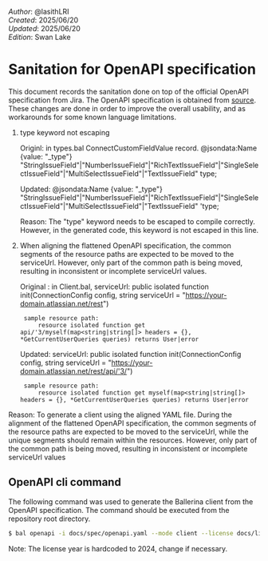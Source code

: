 _Author_:  @lasithLRI \
_Created_: 2025/06/20 \
_Updated_: 2025/06/20 \
_Edition_: Swan Lake

# Sanitation for OpenAPI specification

This document records the sanitation done on top of the official OpenAPI specification from Jira. 
The OpenAPI specification is obtained from [source](https://developer.atlassian.com/cloud/jira/platform/swagger-v3.v3.json).
These changes are done in order to improve the overall usability, and as workarounds for some known language limitations.

1. type keyword not escaping
    
    Originl: in types.bal ConnectCustomFieldValue record. 
        @jsondata:Name {value: "_type"}
        "StringIssueField"|"NumberIssueField"|"RichTextIssueField"|"SingleSelectIssueField"|"MultiSelectIssueField"|"TextIssueField" type;
    
    Updated:
        @jsondata:Name {value: "_type"}
        "StringIssueField"|"NumberIssueField"|"RichTextIssueField"|"SingleSelectIssueField"|"MultiSelectIssueField"|"TextIssueField" 'type;
    
    Reason: The "type" keyword needs to be escaped to compile correctly. However, in the generated code, this keyword is not escaped in this line.

2. When aligning the flattened OpenAPI specification, the common segments of the resource paths are expected to be moved to the serviceUrl. However, only part of the common path is being moved, resulting in inconsistent or incomplete serviceUrl values.

    Original : in Client.bal,
        serviceUrl:
             public isolated function init(ConnectionConfig config, string serviceUrl = "https://your-domain.atlassian.net/rest")

        sample resource path:
            resource isolated function get api/'3/myself(map<string|string[]> headers = {}, *GetCurrentUserQueries queries) returns User|error 

    Updated:
        serviceUrl:
             public isolated function init(ConnectionConfig config, string serviceUrl = "https://your-domain.atlassian.net/rest/api/'3/")

        sample resource path:
            resource isolated function get myself(map<string|string[]> headers = {}, *GetCurrentUserQueries queries) returns User|error 

Reason: To generate a client using the aligned YAML file. During the alignment of the flattened OpenAPI specification, the common segments of the resource paths are expected to be moved to the serviceUrl, while the unique segments should remain within the resources. However, only part of the common path is being moved, resulting in inconsistent or incomplete serviceUrl values

## OpenAPI cli command

The following command was used to generate the Ballerina client from the OpenAPI specification. The command should be executed from the repository root directory.

```bash
$ bal openapi -i docs/spec/openapi.yaml --mode client --license docs/license.txt -o ballerina
```
Note: The license year is hardcoded to 2024, change if necessary.
